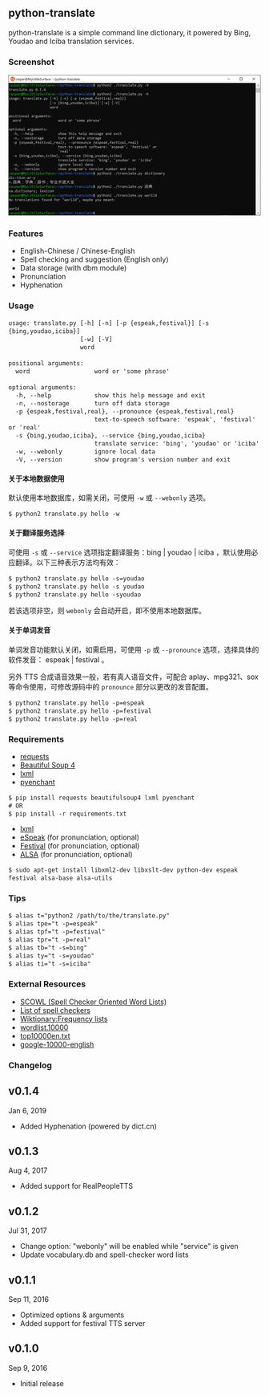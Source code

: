 ## python-translate
python-translate is a simple command line dictionary, it powered by Bing, Youdao and Iciba translation services.

### Screenshot
![](https://raw.githubusercontent.com/caspartse/python-translate/master/screenshot_v0.1.4.jpg)

### Features
* English-Chinese / Chinese-English
* Spell checking and suggestion (English only)
* Data storage (with dbm module)
* Pronunciation
* Hyphenation

### Usage
```
usage: translate.py [-h] [-n] [-p {espeak,festival}] [-s {bing,youdao,iciba}]
                    [-w] [-V]
                    word

positional arguments:
  word                  word or 'some phrase'

optional arguments:
  -h, --help            show this help message and exit
  -n, --nostorage       turn off data storage
  -p {espeak,festival,real}, --pronounce {espeak,festival,real}
                        text-to-speech software: 'espeak', 'festival' or 'real'
  -s {bing,youdao,iciba}, --service {bing,youdao,iciba}
                        translate service: 'bing', 'youdao' or 'iciba'
  -w, --webonly         ignore local data
  -V, --version         show program's version number and exit
```

#### 关于本地数据使用

默认使用本地数据库，如需关闭，可使用 `-w` 或 `--webonly` 选项。
```
$ python2 translate.py hello -w
```

#### 关于翻译服务选择

可使用 `-s` 或 `--service` 选项指定翻译服务：bing |  youdao |  iciba ，默认使用必应翻译。以下三种表示方法均有效：
```
$ python2 translate.py hello -s=youdao
$ python2 translate.py hello -s youdao
$ python2 translate.py hello -syoudao
```
若该选项非空，则 `webonly` 会自动开启，即不使用本地数据库。

#### 关于单词发音

单词发音功能默认关闭，如需启用，可使用 `-p` 或 `--pronounce` 选项，选择具体的软件发音： espeak | festival 。

另外 TTS 合成语音效果一般，若有真人语音文件，可配合 aplay、mpg321、sox 等命令使用，可修改源码中的 `pronounce` 部分以更改的发音配置。
```
$ python2 translate.py hello -p=espeak
$ python2 translate.py hello -p=festival
$ python2 translate.py hello -p=real
```

### Requirements
* [requests](http://python-requests.org)
* [Beautiful Soup 4](https://www.crummy.com/software/BeautifulSoup/)
* [lxml](http://lxml.de/)
* [pyenchant](https://pythonhosted.org/pyenchant/)

```
$ pip install requests beautifulsoup4 lxml pyenchant
# OR
$ pip install -r requirements.txt
```

* [lxml](http://lxml.de/index.html)
* [eSpeak](http://espeak.sourceforge.net/) (for pronunciation, optional)
* [Festival](http://www.cstr.ed.ac.uk/projects/festival/) (for pronunciation, optional)
* [ALSA](https://www.alsa-project.org/) (for pronunciation, optional)

```
$ sudo apt-get install libxml2-dev libxslt-dev python-dev espeak festival alsa-base alsa-utils
```

### Tips
```
$ alias t="python2 /path/to/the/translate.py"
$ alias tpe="t -p=espeak"
$ alias tpf="t -p=festival"
$ alias tpr="t -p=real"
$ alias tb="t -s=bing"
$ alias ty="t -s=youdao"
$ alias ti="t -s=iciba"
```

### External Resources
* [SCOWL (Spell Checker Oriented Word Lists)](http://wordlist.aspell.net/)
* [List of spell checkers](http://www.dmoz.org/Arts/Writers_Resources/Software/Spelling_and_Grammar/Spell_Checkers)
* [Wiktionary:Frequency lists](https://en.wiktionary.org/wiki/Wiktionary:Frequency_lists)
* [wordlist.10000](http://www.mit.edu/~ecprice/wordlist.10000)
* [top10000en.txt](http://wortschatz.uni-leipzig.de/Papers/top10000en.txt)
* [google-10000-english](https://github.com/first20hours/google-10000-english)

### Changelog
v0.1.4
---
Jan 6, 2019
* Added Hyphenation (powered by dict.cn)

v0.1.3
---
Aug 4, 2017
* Added support for RealPeopleTTS

v0.1.2
---
Jul 31, 2017

* Change option: "webonly" will be enabled while "service" is given
* Update vocabulary.db and spell-checker word lists

v0.1.1
---
Sep 11, 2016

* Optimized options & arguments
* Added support for festival TTS server

v0.1.0
---
Sep 9, 2016

* Initial release

